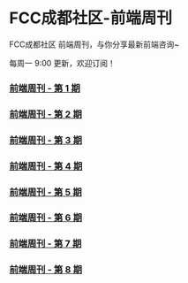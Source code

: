 # FCC成都社区-前端周刊
FCC成都社区 前端周刊，与你分享最新前端咨询~  
   
每周一 9:00 更新，欢迎订阅！

### [前端周刊 - 第 1 期](https://github.com/FreeCodeCamp-Chengdu/FrontEnd-weekly/issues/2)
### [前端周刊 - 第 2 期](https://github.com/FreeCodeCamp-Chengdu/FrontEnd-weekly/issues/3)
### [前端周刊 - 第 3 期](https://github.com/FreeCodeCamp-Chengdu/FrontEnd-weekly/issues/4)
### [前端周刊 - 第 4 期](https://github.com/FreeCodeCamp-Chengdu/FrontEnd-weekly/issues/5)
### [前端周刊 - 第 5 期](https://github.com/FreeCodeCamp-Chengdu/FrontEnd-weekly/issues/6)
### [前端周刊 - 第 6 期](https://github.com/FreeCodeCamp-Chengdu/FrontEnd-weekly/issues/7)
### [前端周刊 - 第 7 期](https://github.com/FreeCodeCamp-Chengdu/FrontEnd-weekly/issues/8)
### [前端周刊 - 第 8 期](https://github.com/FreeCodeCamp-Chengdu/FrontEnd-weekly/issues/10)
